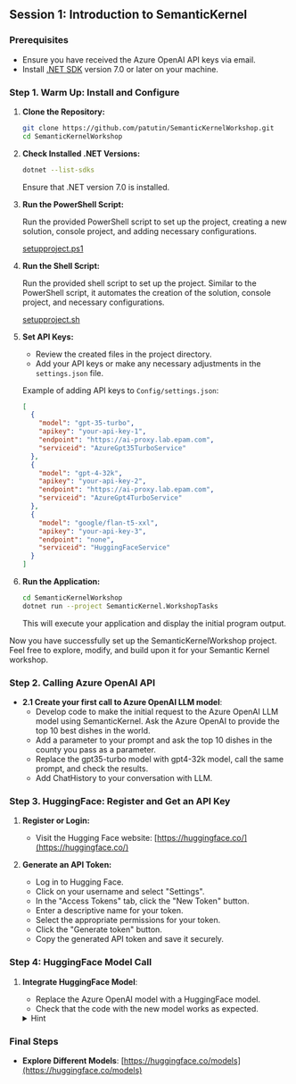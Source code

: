 ## Session 1: Introduction to SemanticKernel

### Prerequisites
- Ensure you have received the Azure OpenAI API keys via email.
- Install [.NET SDK](https://dotnet.microsoft.com/download) version 7.0 or later on your machine.

### Step 1. Warm Up: Install and Configure

1. **Clone the Repository:**

    ```bash
    git clone https://github.com/patutin/SemanticKernelWorkshop.git
    cd SemanticKernelWorkshop
    ```

2. **Check Installed .NET Versions:**

    ```bash
    dotnet --list-sdks
    ```

    Ensure that .NET version 7.0 is installed.

3. **Run the PowerShell Script:**

    Run the provided PowerShell script to set up the project, creating a new solution, console project, and adding necessary configurations.

    [setupproject.ps1](https://github.com/patutin/SematicKernelWorkshop/blob/main/Tasks/scripts/setupproject.ps1)

4. **Run the Shell Script:**

    Run the provided shell script to set up the project. Similar to the PowerShell script, it automates the creation of the solution, console project, and necessary configurations.

    [setupproject.sh](https://github.com/patutin/SematicKernelWorkshop/blob/main/Tasks/scripts/setupproject.sh)

5. **Set API Keys:**

    - Review the created files in the project directory.
    - Add your API keys or make any necessary adjustments in the `settings.json` file.

    Example of adding API keys to `Config/settings.json`:

    ```json
    [
      {
        "model": "gpt-35-turbo",
        "apikey": "your-api-key-1",
        "endpoint": "https://ai-proxy.lab.epam.com",
        "serviceid": "AzureGpt35TurboService"
      },
      {
        "model": "gpt-4-32k",
        "apikey": "your-api-key-2",
        "endpoint": "https://ai-proxy.lab.epam.com",
        "serviceid": "AzureGpt4TurboService"
      },
      {
        "model": "google/flan-t5-xxl",
        "apikey": "your-api-key-3",
        "endpoint": "none",
        "serviceid": "HuggingFaceService"
      }
    ]
    ```

6. **Run the Application:**

    ```bash
    cd SemanticKernelWorkshop
    dotnet run --project SemanticKernel.WorkshopTasks
    ```

    This will execute your application and display the initial program output.

Now you have successfully set up the SemanticKernelWorkshop project. Feel free to explore, modify, and build upon it for your Semantic Kernel workshop.

### Step 2. Calling Azure OpenAI API 
- **2.1 Create your first call to Azure OpenAI LLM model**:
  -  Develop code to make the initial request to the Azure OpenAI LLM model using SemanticKernel. Ask the Azure OpenAI to provide the top 10 best dishes in the world.
  -  Add a parameter to your prompt and ask the top 10 dishes in the county you pass as a parameter.
  -  Replace the gpt35-turbo model with gpt4-32k model, call the same prompt, and check the results.
  -  Add ChatHistory to your conversation with LLM.

### Step 3. HuggingFace: Register and Get an API Key

1. **Register or Login:**
   - Visit the Hugging Face website: [https://huggingface.co/](https://huggingface.co/)

2. **Generate an API Token:**
   - Log in to Hugging Face.
   - Click on your username and select "Settings".
   - In the "Access Tokens" tab, click the "New Token" button.
   - Enter a descriptive name for your token.
   - Select the appropriate permissions for your token.
   - Click the "Generate token" button.
   - Copy the generated API token and save it securely.

### Step 4: HuggingFace Model Call

1. **Integrate HuggingFace Model**:

   - Replace the Azure OpenAI model with a HuggingFace model.
   - Check that the code with the new model works as expected.

   <details>
     <summary>Hint</summary>

     You need to replace `AddAzureOpenAIChatCompletion` with `AddHuggingFaceChatCompletion`.
     Depending on the NuGet package version, you may need to suppress warnings with pragma: `#pragma warning disable SKEXP0020`.

   </details>

### Final Steps
- **Explore Different Models**: [https://huggingface.co/models](https://huggingface.co/models)
